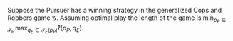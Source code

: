 Suppose the Pursuer has a winning strategy in the generalized Cops and Robbers game $\mathcal{G}$. Assuming optimal play the length of the game is $\min_{p_P \in \mathcal I_P}\, \max_{q_E \in \mathcal I_E(p_P)}  \ell(p_P, q_E).$
